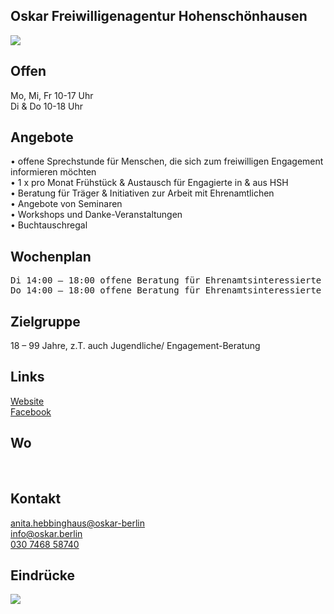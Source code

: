 ## Oskar Freiwilligenagentur Hohenschönhausen
<img id="topmedia" src="/Freizeit/Images/360Grad/logo.jpg" />

## Offen
Mo, Mi, Fr 10-17 Uhr<br>
Di & Do 10-18 Uhr<br>

## Angebote
•	offene Sprechstunde für Menschen, die sich zum freiwilligen Engagement informieren möchten<br>
•	1 x pro Monat Frühstück & Austausch für Engagierte in & aus HSH<br>
•	Beratung für Träger & Initiativen zur Arbeit mit Ehrenamtlichen<br>
•	Angebote von Seminaren<br>
•	Workshops und Danke-Veranstaltungen<br>
•	Buchtauschregal<br>

## Wochenplan
<pre id="weeklyschedule">
Di 14:00 – 18:00 offene Beratung für Ehrenamtsinteressierte
Do 14:00 – 18:00 offene Beratung für Ehrenamtsinteressierte 
</pre>

## Zielgruppe
18 – 99 Jahre, z.T. auch Jugendliche/ Engagement-Beratung

## Links
<a class="external_link" href="https://oskar.berlin//">Website</a><br>
<a class="external_link" href="https://www.facebook.com/pg/oskarfwalichtenberg">Facebook</a><br>

## Wo
<div id="gmap"></div>
<script>window.onload = showMap('Hauptstr. 9d, Eingang Leuenbergerstr., 13059 Berlin', 0, 'gmap_mini')</script><br>


## Kontakt
[anita.hebbinghaus@oskar-berlin](anita.hebbinghaus@oskar-berlin) <br>
[info@oskar.berlin](info@oskar.berlin)<br>
<a href="tel:+ 4930746858740">030 7468 58740</a>

## Eindrücke
<div class="mediacontainer">
  <img src="Images/360Grad/1.jpg " />
</div>
